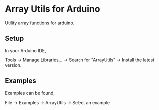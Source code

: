 # Array Utils for Arduino

Utility array functions for arduino.

## Setup

In your Arduino IDE,

Tools -> Manage Libraries... -> Search for "ArrayUtils" -> Install the latest version.

## Examples

Examples can be found,

File -> Examples -> ArrayUtils -> Select an example
